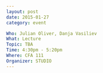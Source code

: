 ```yaml
---
layout: post
date: 2015-01-27
category: event

Who: Julian Oliver, Danja Vasiliev
What: Lecture
Topic: TBA
Time: 4:30pm - 5:20pm
Where: CFA 111
Organizer: STUDIO
---
```

